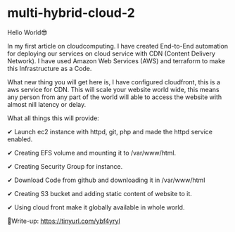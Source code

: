 # multi-hybrid-cloud-2
Hello World😎



In my first article on cloudcomputing. I have created End-to-End automation for deploying our services on cloud service with CDN (Content Delivery Network). I have used Amazon Web Services (AWS) and terraform to make this Infrastructure as a Code. 

What new thing you will get here is, I have configured cloudfront, this is a aws service for CDN. This will scale your website world wide, this means any person from any part of the world will able to access the website with almost nill latency or delay.



What all things this will provide:

✔ Launch ec2 instance with httpd, git, php and made the httpd service enabled.

✔ Creating EFS volume and mounting it to /var/www/html.

✔ Creating Security Group for instance.

✔ Download Code from github and downloading it in /var/www/html

✔ Creating S3 bucket and adding static content of website to it.

✔ Using cloud front make it globally available in whole world.



🎫Write-up: https://tinyurl.com/ybf4yryl

